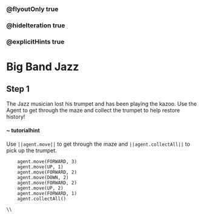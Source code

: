 ### @flyoutOnly true
### @hideIteration true
### @explicitHints true

# Big Band Jazz

## Step 1
The Jazz musician lost his trumpet and has been playing the kazoo. Use the Agent to get through the maze and collect the trumpet to help restore history!


#### ~ tutorialhint 
Use ``||agent.move||`` to get through the maze and ``||agent.collectAll||`` to pick up the trumpet.

```ghost
    agent.move(FORWARD, 3)
    agent.move(UP, 1)
    agent.move(FORWARD, 2)
    agent.move(DOWN, 2)
    agent.move(FORWARD, 2)
    agent.move(UP, 2)
    agent.move(FORWARD, 1)
    agent.collectAll()
```
```template
\\
```
```package
```
